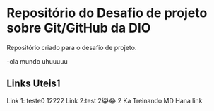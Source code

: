 # Repositório do Desafio de projeto sobre Git/GitHub da DIO
Repositório criado para o desafio de projeto.

-ola mundo uhuuuuu
## Links Uteis1
Link 1: teste0
12222
Link 2:test
2😹😂
2
Ka
Treinando MD
Hana
 link
